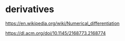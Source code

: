 # derivatives

https://en.wikipedia.org/wiki/Numerical_differentiation

https://dl.acm.org/doi/10.1145/2168773.2168774
